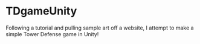 # TDgameUnity
Following a tutorial and pulling sample art off a website, I attempt to make a simple Tower Defense game in Unity!
